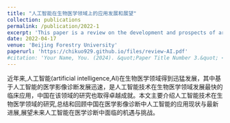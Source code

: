 ```yaml
---
title: "人工智能在生物医学领域上的应用发展和展望"
collection: publications
permalink: /publication/2022-1
excerpt: 'This paper is a review on the development and prospects of artificial intelligence applications in the biomedical field.'
date: 2022-04-17
venue: 'Beijing Forestry University'
paperurl: 'https://chikuo929.github.io/files/review-AI.pdf'
#citation: 'Your Name, You. (2024). &quot;Paper Title Number 3.&quot; <i>GitHub Journal of Bugs</i>. 1(3).'
---
```


近年来,人工智能(artificial intelligence,AI)在生物医学领域得到迅猛发展，其中基于人工智能的医学影像诊断发展迅速，是人工智能技术在生物医学领域发展最快的临床应用，中国在该领域的研究也取得卓越成就。本文主要介绍人工智能技术在生物医学领域的研究,总结和回顾中国在医学影像诊断中人工智能的应用现状与最新进展,展望未来人工智能在医学诊断中面临的机遇与挑战。